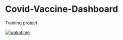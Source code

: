 # Covid-Vaccine-Dashboard
Training project


[![wakatime](https://wakatime.com/badge/github/deviknitkkr/Covid-Vaccine-Dashboard.svg)](https://wakatime.com/badge/github/deviknitkkr/Covid-Vaccine-Dashboard)
